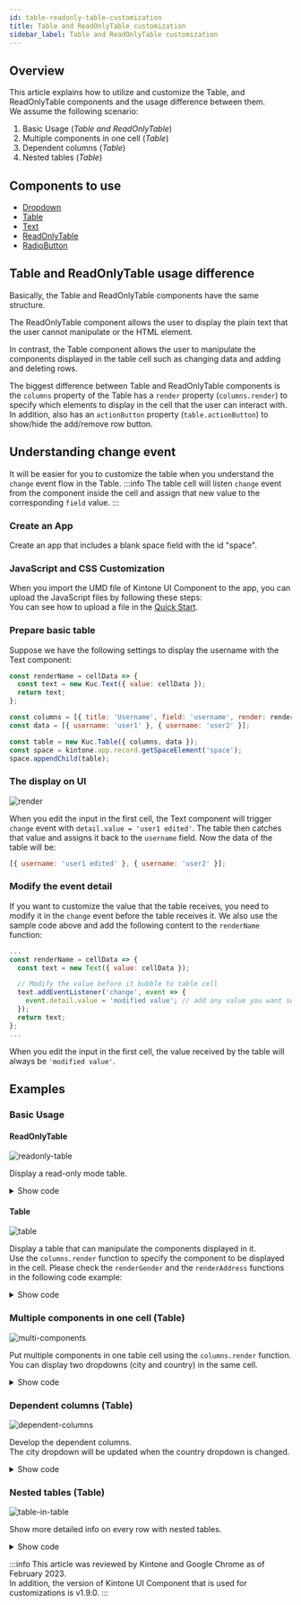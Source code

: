 ```yaml
---
id: table-readonly-table-customization
title: Table and ReadOnlyTable customization
sidebar_label: Table and ReadOnlyTable customization
---
```


## Overview
This article explains how to utilize and customize the Table, and ReadOnlyTable components and the usage difference between them.<br/>
We assume the following scenario:
1. Basic Usage (*Table and ReadOnlyTable*)
2. Multiple components in one cell (*Table*)
3. Dependent columns (*Table*)
4. Nested tables (*Table*)

## Components to use
- [Dropdown](../components/desktop/dropdown.md)
- [Table](../components/desktop/table.md)
- [Text](../components/desktop/text.md)
- [ReadOnlyTable](../components/desktop/readonly-table.md)
- [RadioButton](../components/desktop/radio-button.md)

## Table and ReadOnlyTable usage difference
Basically, the Table and ReadOnlyTable components have the same structure.

The ReadOnlyTable component allows the user to display the plain text that the user cannot manipulate or the HTML element.

In contrast, the Table component allows the user to manipulate the components displayed in the table cell such as changing data and adding and deleting rows.

The biggest difference between Table and ReadOnlyTable components is the `columns` property of the Table has a `render` property (`columns.render`) to specify which elements to display in the cell that the user can interact with. In addition, also has an `actionButton` property (`table.actionButton`) to show/hide the add/remove row button.

## Understanding change event
It will be easier for you to customize the table when you understand the `change` event flow in the Table.
:::info
The table cell will listen `change` event from the component inside the cell and assign that new value to the corresponding `field` value.
:::

### Create an App
Create an app that includes a blank space field with the id "space".

### JavaScript and CSS Customization
When you import the UMD file of Kintone UI Component to the app, you can upload the JavaScript files by following these steps:<br/>
You can see how to upload a file in the [Quick Start](../getting-started/quick-start.md).

### Prepare basic table
Suppose we have the following settings to display the username with the Text component:

```javascript
const renderName = cellData => {
  const text = new Kuc.Text({ value: cellData });
  return text;
};

const columns = [{ title: 'Username', field: 'username', render: renderName }];
const data = [{ username: 'user1' }, { username: 'user2' }];

const table = new Kuc.Table({ columns, data });
const space = kintone.app.record.getSpaceElement('space');
space.appendChild(table);
```

### The display on UI
![render](/img/table-edit-text.gif)

When you edit the input in the first cell, the Text component will trigger `change` event with `detail.value = 'user1 edited'`.
The table then catches that value and assigns it back to the `username` field.
Now the data of the table will be:

```javascript
[{ username: 'user1 edited' }, { username: 'user2' }];
```

### Modify the event detail
If you want to customize the value that the table receives, you need to modify it in the `change` event before the table receives it.
We also use the sample code above and add the following content to the `renderName` function:

```javascript
...
const renderName = cellData => {
  const text = new Text({ value: cellData });

  // Modify the value before it bubble to table cell
  text.addEventListener('change', event => {
    event.detail.value = 'modified value'; // add any value you want set to username;
  });
  return text;
};
...
```

When you edit the input in the first cell, the value received by the table will always be `'modified value'`.

## Examples
### Basic Usage
#### ReadOnlyTable
![readonly-table](/img/readonly-table.png)

Display a read-only mode table.

<details className="toggle-panel">
  <summary>Show code</summary>

  ```js
  const columns = [
    {
      title: 'Name',
      field: 'name'
    },
    {
      title: 'Gender',
      field: 'gender'
    },
    {
      title: 'Address',
      field: 'address'
    }
  ];

  const data = [
    {
      name: 'John Brown',
      gender: 'male',
      address: 'osaka-japan'
    },
    {
      name: 'Jim Green',
      gender: 'female',
      address: 'tokyo-japan'
    },
    {
      name: 'Joe Black',
      gender: 'male',
      address: 'hochiminh-vietnam'
    }
  ];

  const readOnlyTable = new Kuc.ReadOnlyTable({ columns, data });
  const space = kintone.app.record.getSpaceElement('space');
  space.appendChild(readOnlyTable);
  ```
</details>

#### Table
![table](/img/table.png)

Display a table that can manipulate the components displayed in it.<br/>
Use the `columns.render` function to specify the component to be displayed in the cell. Please check the `renderGender` and the `renderAddress` functions in the following code example:

<details className="toggle-panel">
  <summary>Show code</summary>

  ```js
  // render gender column with dropdown
  const renderGender = cellData => {
    const radioButton = new Kuc.RadioButton({
      items: [
        {
          label: 'Male',
          value: 'male'
        },
        {
          label: 'Female',
          value: 'female'
        }
      ],
      itemLayout: 'vertical',
      value: cellData
    });

    return radioButton;
  };

  // render address column with dropdown
  const renderAddress = cellData => {
    const country = cellData.split('-')[1];
    const dropdownCountry = new Kuc.Dropdown({
      items: [
        {
          label: 'Viet Nam',
          value: 'vietnam'
        },
        {
          label: 'Japan',
          value: 'japan'
        }
      ],
      value: country
    });

    return dropdownCountry;
  };

  const columns = [
    {
      title: 'Name',
      field: 'name'
    },
    {
      title: 'Gender',
      field: 'gender',
      render: renderGender
    },
    {
      title: 'Address',
      field: 'address',
      render: renderAddress
    }
  ];

  const data = [
    {
      name: 'John Brown',
      gender: 'male',
      address: 'osaka-japan'
    },
    {
      name: 'Jim Green',
      gender: 'female',
      address: 'tokyo-japan'
    },
    {
      name: 'Joe Black',
      gender: 'male',
      address: 'hochiminh-vietnam'
    }
  ];

  const table = new Kuc.Table({ columns, data });
  const space = kintone.app.record.getSpaceElement('space');
  space.appendChild(table);
  ```
</details>

### Multiple components in one cell (Table)
![multi-components](/img/two-component-in-cell.png)

Put multiple components in one table cell using the `columns.render` function.<br/>
You can display two dropdowns (city and country) in the same cell.

<details className="toggle-panel">
  <summary>Show code</summary>

  ```js
  const renderAddress = (cellData, rowData) => {
    // the format of cellData: 'city-country'
    const city = cellData.split('-')[0];
    const country = cellData.split('-')[1];

    const dropdownCity = new Kuc.Dropdown({
      items: [
        {
          label: 'Tokyo',
          value: 'tokyo'
        },
        {
          label: 'Osaka',
          value: 'osaka'
        },
        {
          label: 'Ho Chi Minh',
          value: 'hochiminh'
        }
      ],
      value: city
    });
    dropdownCity.addEventListener('change', event => {
      const _country = rowData.address.split('-')[1];
      event.detail.value = `${event.detail.value}-${_country}`;
    });

    const dropdownCountry = new Kuc.Dropdown({
      items: [
        {
          label: 'Viet Nam',
          value: 'vietnam'
        },
        {
          label: 'Japan',
          value: 'japan'
        }
      ],
      value: country
    });
    dropdownCountry.addEventListener('change', event => {
      const _city = rowData.address.split('-')[0];
      event.detail.value = `${_city}-${event.detail.value}`;
    });

    const container = document.createElement('div');
    container.style.display = 'flex';
    container.appendChild(dropdownCountry);
    container.appendChild(dropdownCity);

    return container;
  };

  const data = [
    {
      name: 'John Brown',
      gender: 'male',
      address: 'osaka-japan'
    },
    {
      name: 'Jim Green',
      gender: 'female',
      address: 'tokyo-japan'
    },
    {
      name: 'Joe Black',
      gender: 'male',
      address: 'hochiminh-vietnam'
    }
  ];

  const columns = [
    {
      title: 'Name',
      field: 'name'
    },
    {
      title: 'Address',
      field: 'address',
      render: renderAddress
    }
  ];

  const table = new Kuc.Table({ columns, data });
  const space = kintone.app.record.getSpaceElement('space');
  space.appendChild(table);
  ```
</details>

### Dependent columns (Table)
![dependent-columns](/img/dependent-columns.gif)

Develop the dependent columns.<br/>
The city dropdown will be updated when the country dropdown is changed.

<details className="toggle-panel">
  <summary>Show code</summary>

  ```js
  // Each country will have corresponding cities
  const relatedData = {
    japan: [
      { label: 'Tokyo', value: 'tokyo' },
      { label: 'Osaka', value: 'osaka' }
    ],
    vietnam: [
      { label: 'Ha Noi', value: 'hanoi' },
      { label: 'Ho Chi Minh', value: 'hochiminh' }
    ]
  };

  const renderCity = (cellData, rowData) => {
    const dropdownCity = new Kuc.Dropdown({
      items: [
        {
          label: 'Tokyo',
          value: 'tokyo'
        },
        {
          label: 'Ho Chi Minh',
          value: 'hochiminh'
        }
      ],
      value: cellData
    });

    // Logic update city when country column changed
    lastRenderedCountryComponent.addEventListener('change', event => {
      dropdownCity.items = relatedData[event.detail.value];
      rowData.city = '';
    });

    return dropdownCity;
  };

  let lastRenderedCountryComponent;
  const renderCountry = cellData => {
    const dropdownCountry = new Kuc.Dropdown({
      items: [
        {
          label: 'Viet Nam',
          value: 'vietnam'
        },
        {
          label: 'Japan',
          value: 'japan'
        }
      ],
      value: cellData
    });
    lastRenderedCountryComponent = dropdownCountry;
    return dropdownCountry;
  };

  const columns = [
    {
      title: 'Country',
      field: 'country',
      render: renderCountry
    },
    {
      title: 'City',
      field: 'city',
      render: renderCity
    }
  ];

  const data = [
    {
      country: 'japan',
      city: 'tokyo'
    },
    {
      country: 'vietnam',
      city: 'hochiminh'
    }
  ];

  const table = new Kuc.Table({ columns, data });
  const space = kintone.app.record.getSpaceElement('space');
  space.appendChild(table);
  ```
</details>

### Nested tables (Table)
![table-in-table](/img/table-in-table.png)

Show more detailed info on every row with nested tables.

<details className="toggle-panel">
  <summary>Show code</summary>

  ```js
  const renderCity = cellData => {
    const dropdown = new Kuc.Dropdown({
      items: [
        { label: 'Tokyo', value: 'tokyo' },
        { label: 'Ho Chi Minh', value: 'hochiminh' }
      ],
      value: cellData
    });

    return dropdown;
  };

  const renderCountry = cellData => {
    const renderSubTable = cellDataSubTable => {
      const dropdown = new Kuc.Dropdown({
        items: [
          { label: 'Japan', value: 'japan' },
          { label: 'Viet Nam', value: 'vietnam' }
        ],
        value: cellDataSubTable
      });
      return dropdown;
    };

    const columnsSubTable = [
      {
        title: 'Sub Table',
        field: 'dropdown',
        render: renderSubTable
      }
    ];

    const dataSubTable = [];
    for (let i = 0; i < cellData.split(',').length; i++) {
      dataSubTable.push({ dropdown: cellData.split(',')[i] });
    }
    const subTable = new Kuc.Table({
      columns: columnsSubTable,
      data: dataSubTable
    });

    subTable.addEventListener('change', subTableEvent => {
      const _dataSubTable = subTableEvent.detail.data;
      let countries = '';
      for (let i = 0; i < _dataSubTable.length; i++) {
        countries += _dataSubTable[i].dropdown;
        if (i !== _dataSubTable.length - 1) {
          countries += ',';
        }
      }
      subTableEvent.detail.value = countries;
    });
    return subTable;
  };

  const columns = [
    {
      title: 'Country',
      field: 'country',
      render: renderCountry
    },
    {
      title: 'City',
      field: 'city',
      render: renderCity
    }
  ];

  const data = [
    {
      city: 'tokyo',
      country: 'japan'
    },
    {
      city: 'hochiminh',
      country: 'vietnam'
    }
  ];

  const table = new Kuc.Table({ columns, data });
  const space = kintone.app.record.getSpaceElement('space');
  space.appendChild(table);
  ```
</details>

:::info
This article was reviewed by Kintone and Google Chrome as of February 2023.<br/>
In addition, the version of Kintone UI Component that is used for customizations is v1.9.0.
:::
